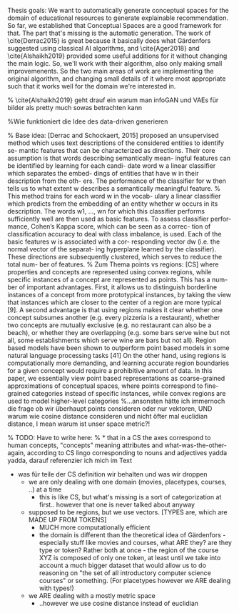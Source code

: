 Thesis goals: We want to automatically generate conceptual spaces for the domain of educational resources to generate explainable recommendation. So far, we established  that Conceptual Spaces are a good framework for that. The part that's missing is the automatic generation. The work of \cite{Derrac2015} is great because it basically does what Gärdenfors suggested using classical AI algorithms, and \cite{Ager2018} and \cite{Alshaikh2019} provided some useful additions for it without changing the main logic. So, we'll work with their algorithm, also only making small improvemenents. So the two main areas of work are implementing the original algorithm, and changing small details of it where most appropriate such that it works well for the domain we're interested in.


% \cite{Alshaikh2019} geht drauf ein warum man infoGAN und VAEs für bilder als pretty much sowas betrachten kann

%Wie funktioniert die Idee des data-driven generieren 

% Base idea: [Derrac and Schockaert, 2015] proposed an unsupervised method which uses text descriptions of the considered entities to identify se- mantic features that can be characterized as directions. Their core assumption is that words describing semantically mean- ingful features can be identified by learning for each candi- date word w a linear classifier which separates the embed- dings of entities that have w in their description from the oth- ers. The performance of the classifier for w then tells us to what extent w describes a semantically meaningful feature. 
% This method trains for each word w in the vocab- ulary a linear classifier which predicts from the embedding of an entity whether w occurs in its description. The words w1, ..., wn for which this classifier performs sufficiently well are then used as basic features. To assess classifier perfor- mance, Cohen’s Kappa score, which can be seen as a correc- tion of classification accuracy to deal with class imbalance, is used. Each of the basic features w is associated with a cor- responding vector dw (i.e. the normal vector of the separat- ing hyperplane learned by the classifier). These directions are subsequently clustered, which serves to reduce the total num- ber of features.
% Zum Thema points vs regions: [CS] where properties and concepts are represented using convex regions, while specific instances of a concept are represented as points. This has a num- ber of important advantages. First, it allows us to distinguish borderline instances of a concept from more prototypical instances, by taking the view that instances which are closer to the center of a region are more typical [9]. A second advantage is that using regions makes it clear whether one concept subsumes another (e.g. every pizzeria is a restaurant), whether two concepts are mutually exclusive (e.g. no restaurant can also be a beach), or whether they are overlapping (e.g. some bars serve wine but not all, some establishments which serve wine are bars but not all). Region based models have been shown to outperform point based models in some natural language processing tasks [41] On the other hand, using regions is computationally more demanding, and learning accurate region boundaries for a given concept would require a prohibitive amount of data. In this paper, we essentially view point based representations as coarse-grained approximations of conceptual spaces, where points correspond to fine-grained categories instead of specific instances, while convex regions are used to model higher-level categories
%...ansonsten hätte ich immernoch die frage ob wir überhaupt points consideren oder nur vektoren, UND warum wie cosine distance consideren und nicht öfter mal euclidian distance, I mean warum ist unser space metric?!


% TODO: Have to write here:
% * that in a CS the axes correspond to human concepts, "concepts" meaning attributes and what-was-the-other-again, according to CS lingo corresponding to nouns and adjectives yadda yadda, darauf referenzier ich mich im Text



* was für teile der CS definition wir behalten und was wir droppen
    * we are only dealing with one domain (movies, placetypes, courses, ..) at a time 
        * this is like CS, but what's missing is a sort of categorization at first.. however that one is never talked about anyway
    * supposed to be regions, but we use vectors.  [TYPES are, which are MADE UP FROM TOKENS]
        * MUCH more computationally efficient
        * the domain is different than the theoretical idea of Gärdenfors - especially stuff like movies and courses, what ARE they? are they type or token? Rather both at once - the region of the course XYZ is composed of only one token, at least until we take into account a much bigger dataset that would allow us to do reasoning on "the set of all introductory computer science courses" or something. (For placetypes however we ARE dealing with types!) 
    * we ARE dealing with a mostly metric space	
        * ..however we use cosine distance instead of euclidian